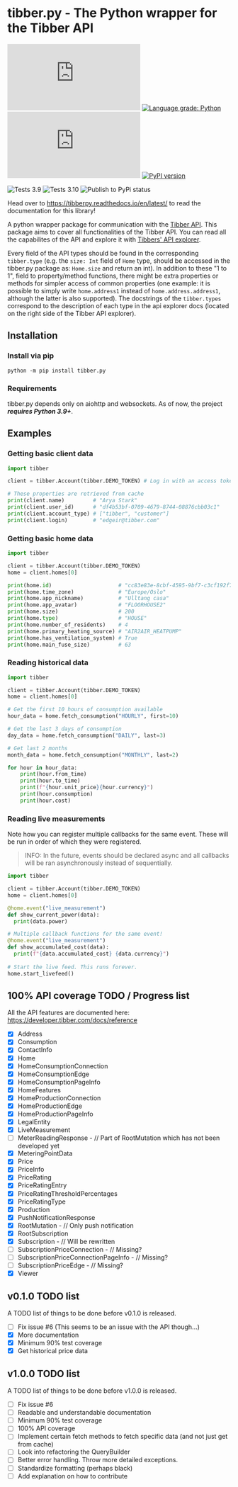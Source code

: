 # tibber.py - The Python wrapper for the Tibber API
![MIT license badge](https://img.shields.io/github/license/BeatsuDev/tibber.py)
[![Language grade: Python](https://img.shields.io/lgtm/grade/python/g/BeatsuDev/tibber.py.svg?logo=lgtm&logoWidth=18)](https://lgtm.com/projects/g/BeatsuDev/tibber.py/context:python)
![Code Coverage](https://img.shields.io/codecov/c/github/BeatsuDev/tibber.py)
[![PyPI version](https://badge.fury.io/py/tibber.py.svg)](https://badge.fury.io/py/tibber.py)

![Tests 3.9](https://github.com/BeatsuDev/tibber.py/actions/workflows/pytest-version-3.9.yml/badge.svg)
![Tests 3.10](https://github.com/BeatsuDev/tibber.py/actions/workflows/pytest-version-3.10.yml/badge.svg)
![Publish to PyPi status](https://github.com/BeatsuDev/tibber.py/actions/workflows/publish-to-pypi.yml/badge.svg)

Head over to https://tibberpy.readthedocs.io/en/latest/ to read the documentation for this library!

A python wrapper package for communication with the [Tibber API](https://developer.tibber.com/).
This package aims to cover all functionalities of the Tibber API. You can read all the capabilites of the API and explore it 
with [Tibbers' API explorer](https://developer.tibber.com/explorer). 

Every field of the API types should be found in the corresponding `tibber.type` (e.g. the `size: Int` field of `Home`
type, should be accessed in the tibber.py package as: `Home.size` and return an int). In addition to these "1 to 1",
field to property/method functions, there might be extra properties or methods for simpler access of common properties
(one example: it is possible to simply write `home.address1` instead of `home.address.address1`, although the latter is
also supported). The docstrings of the `tibber.types` correspond to the description of each type in the api explorer
docs (located on the right side of the Tibber API explorer).

## Installation
### Install via pip
```
python -m pip install tibber.py
```
### Requirements
tibber.py depends only on aiohttp and websockets. As of now, the project ***requires Python 3.9+***.

## Examples
### Getting basic client data
```python
import tibber

client = tibber.Account(tibber.DEMO_TOKEN) # Log in with an access token. All information gets updated here and stored in cache.

# These properties are retrieved from cache
print(client.name)         # "Arya Stark"
print(client.user_id)      # "df4b53bf-0709-4679-8744-08876cbb03c1"
print(client.account_type) # ["tibber", "customer"]
print(client.login)        # "edgeir@tibber.com"
```

### Getting basic home data
```python
import tibber

client = tibber.Account(tibber.DEMO_TOKEN)
home = client.homes[0]

print(home.id)                     # "cc83e83e-8cbf-4595-9bf7-c3cf192f7d9c"
print(home.time_zone)              # "Europe/Oslo"
print(home.app_nickname)           # "Ulltang casa"
print(home.app_avatar)             # "FLOORHOUSE2"
print(home.size)                   # 200
print(home.type)                   # "HOUSE"
print(home.number_of_residents)    # 4
print(home.primary_heating_source) # "AIR2AIR_HEATPUMP"
print(home.has_ventilation_system) # True
print(home.main_fuse_size)         # 63
```

### Reading historical data
```python
import tibber

client = tibber.Account(tibber.DEMO_TOKEN)
home = client.homes[0]

# Get the first 10 hours of consumption available
hour_data = home.fetch_consumption("HOURLY", first=10)

# Get the last 3 days of consumption
day_data = home.fetch_consumption("DAILY", last=3)

# Get last 2 months
month_data = home.fetch_consumption("MONTHLY", last=2)

for hour in hour_data:
    print(hour.from_time)
    print(hour.to_time)
    print(f"{hour.unit_price}{hour.currency}")
    print(hour.consumption)
    print(hour.cost)
```

### Reading live measurements
Note how you can register multiple callbacks for the same event. These will be run
in order of which they were registered.
 > INFO: In the future, events should be declared async and all callbacks will be
 > ran asynchronously instead of sequentially.
```python
import tibber

client = tibber.Account(tibber.DEMO_TOKEN)
home = client.homes[0]

@home.event("live_measurement")
def show_current_power(data):
  print(data.power)

# Multiple callback functions for the same event!
@home.event("live_measurement")
def show_accumulated_cost(data):
  print(f"{data.accumulated_cost} {data.currency}")
  
# Start the live feed. This runs forever.
home.start_livefeed()
```
## 100% API coverage TODO / Progress list
All the API features are documented here: https://developer.tibber.com/docs/reference
- [x] Address
- [x] Consumption
- [x] ContactInfo
- [x] Home
- [x] HomeConsumptionConnection
- [x] HomeConsumptionEdge
- [x] HomeConsumptionPageInfo
- [x] HomeFeatures
- [x] HomeProductionConnection
- [x] HomeProductionEdge
- [x] HomeProductionPageInfo
- [x] LegalEntity
- [x] LiveMeasurement
- [ ] MeterReadingResponse - // Part of RootMutation which has not been developed yet
- [x] MeteringPointData
- [x] Price
- [x] PriceInfo
- [x] PriceRating
- [x] PriceRatingEntry
- [x] PriceRatingThresholdPercentages
- [x] PriceRatingType
- [x] Production
- [x] PushNotificationResponse
- [x] RootMutation - // Only push notification
- [x] RootSubscription
- [x] Subscription - // Will be rewritten
- [ ] SubscriptionPriceConnection - // Missing?
- [ ] SubscriptionPriceConnectionPageInfo - // Missing?
- [ ] SubscriptionPriceEdge - // Missing?
- [x] Viewer

## v0.1.0 TODO list
A TODO list of things to be done before v0.1.0 is released.
- [ ] Fix issue #6 (This seems to be an issue with the API though...)
- [x] More documentation
- [x] Minimum 90% test coverage
- [x] Get historical price data

## v1.0.0 TODO list
A TODO list of things to be done before v1.0.0 is released.
- [ ] Fix issue #6
- [ ] Readable and understandable documentation
- [ ] Minimum 90% test coverage
- [ ] 100% API coverage
- [ ] Implement certain fetch methods to fetch specific data (and not just get from cache)
- [ ] Look into refactoring the QueryBuilder
- [ ] Better error handling. Throw more detailed exceptions.
- [ ] Standardize formatting (perhaps black)
- [ ] Add explanation on how to contribute
